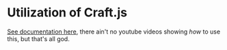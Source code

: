 # Utilization of Craft.js

[See documentation here](https://craft.js.org/docs/overview), there ain't no youtube videos showing *how* to use this, but that's all god.

